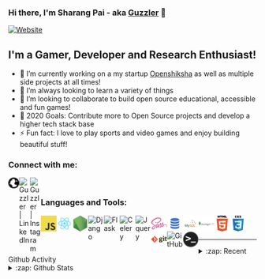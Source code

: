 ### Hi there, I'm Sharang Pai - aka [Guzzler][website] 👋

[![Website](https://img.shields.io/website?label=sharangpai.me&style=for-the-badge&url=https%3A%2F%2Fsharangpai.me)](https://sharangpai.me)


## I'm a Gamer, Developer and Research Enthusiast!

- 🔭 I’m currently working on a my startup [Openshiksha][openshikshasite] as well as multiple side projects at all times!
- 🌱 I’m always looking to learn a variety of things
- 👯 I’m looking to collaborate to build open source educational, accessible and fun games! 
- 🥅 2020 Goals: Contribute more to Open Source projects and develop a higher tech stack base
- ⚡ Fun fact: I love to play sports and video games and enjoy building beautiful stuff!


### Connect with me:

[<img align="left" alt="sharangpai.me" width="22px" src="https://raw.githubusercontent.com/iconic/open-iconic/master/svg/globe.svg" />][website]
[<img align="left" alt="Guzzler | LinkedIn" width="22px" src="https://cdn.jsdelivr.net/npm/simple-icons@v3/icons/linkedin.svg" />][linkedin]
[<img align="left" alt="Guzzler | Instagram" width="22px" src="https://cdn.jsdelivr.net/npm/simple-icons@v3/icons/instagram.svg" />][instagram]

<br />

### Languages and Tools:


<img align="left" alt="JavaScript" width="32px" src="https://raw.githubusercontent.com/github/explore/80688e429a7d4ef2fca1e82350fe8e3517d3494d/topics/javascript/javascript.png" />
<img align="left" alt="React" width="32px" src="https://raw.githubusercontent.com/github/explore/80688e429a7d4ef2fca1e82350fe8e3517d3494d/topics/react/react.png" />
<img align="left" alt="Node.js" width="32px" src="https://raw.githubusercontent.com/github/explore/80688e429a7d4ef2fca1e82350fe8e3517d3494d/topics/nodejs/nodejs.png" />
<img align="left" alt="Django" width="32px" src="https://svgsilh.com/svg_v2/339744.svg" />
<img align="left" alt="Flask" width="32px" src="https://miro.medium.com/max/438/1*0G5zu7CnXdMT9pGbYUTQLQ.png" />
<img align="left" alt="Celery" width="32px" src="https://img.stackshare.io/service/1075/celery.png" />
<img align="left" alt="Jquery" width="32px" src="https://upload.wikimedia.org/wikipedia/commons/f/fd/JQuery-Logo.svg" />

<img align="left" alt="Sass" width="32px" src="https://raw.githubusercontent.com/github/explore/80688e429a7d4ef2fca1e82350fe8e3517d3494d/topics/sass/sass.png" />
<img align="left" alt="SQL" width="32px" src="https://raw.githubusercontent.com/github/explore/80688e429a7d4ef2fca1e82350fe8e3517d3494d/topics/sql/sql.png" />
<img align="left" alt="MySQL" width="32px" src="https://raw.githubusercontent.com/github/explore/80688e429a7d4ef2fca1e82350fe8e3517d3494d/topics/mysql/mysql.png" />
<img align="left" alt="MongoDB" width="32px" src="https://raw.githubusercontent.com/github/explore/80688e429a7d4ef2fca1e82350fe8e3517d3494d/topics/mongodb/mongodb.png" />
<img align="left" alt="HTML5" width="32px" src="https://raw.githubusercontent.com/github/explore/80688e429a7d4ef2fca1e82350fe8e3517d3494d/topics/html/html.png" />
<img align="left" alt="CSS3" width="32px" src="https://raw.githubusercontent.com/github/explore/80688e429a7d4ef2fca1e82350fe8e3517d3494d/topics/css/css.png" />
<img align="left" alt="Git" width="32px" src="https://raw.githubusercontent.com/github/explore/80688e429a7d4ef2fca1e82350fe8e3517d3494d/topics/git/git.png" />
<img align="left" alt="GitHub" width="32px" src="https://storage.needpix.com/rsynced_images/logo-2582757_1280.png" />
<img align="left" alt="Terminal" width="32px" src="https://raw.githubusercontent.com/github/explore/80688e429a7d4ef2fca1e82350fe8e3517d3494d/topics/terminal/terminal.png" />




<br />
<br />

---

<details>
  <summary>:zap: Recent Github Activity</summary>
<!--START_SECTION:activity-->
1. ❗️ Closed issue [#11](https://github.com//jamesgeorge007/github-activity-readme/issues/11) in [jamesgeorge007/github-activity-readme](https://github.com//jamesgeorge007/github-activity-readme)
2. 🗣 Commented on [#11](https://github.com//jamesgeorge007/github-activity-readme/issues/11) in [jamesgeorge007/github-activity-readme](https://github.com//jamesgeorge007/github-activity-readme)
3. 💪 Opened PR [#1751](https://github.com//webpack/webpack-cli/pull/1751) in [webpack/webpack-cli](https://github.com//webpack/webpack-cli)
4. 🗣 Commented on [#9](https://github.com//jamesgeorge007/github-activity-readme/issues/9) in [jamesgeorge007/github-activity-readme](https://github.com//jamesgeorge007/github-activity-readme)
5. 🗣 Commented on [#10](https://github.com//jamesgeorge007/github-activity-readme/issues/10) in [jamesgeorge007/github-activity-readme](https://github.com//jamesgeorge007/github-activity-readme)
<!--END_SECTION:activity-->

</details>

<details>
  <summary>:zap: Github Stats</summary>
  <br />
  <img align="left" alt="Guzzler's Github Stats" src="https://github-readme-stats.vercel.app/api?username=Guzzler&show_icons=true&theme=gotham&count_private=true" />

  <img align="right" alt="Guzzler's Github Stats" src="https://github-readme-stats.vercel.app/api/top-langs/?username=Guzzler" />

</details>


[website]: https://sharangpai.me
[instagram]: https://instagram.com/sharang_pai
[linkedin]: https://www.linkedin.com/in/sharang-pai/
[openshikshasite]: https://openshiksha.org
